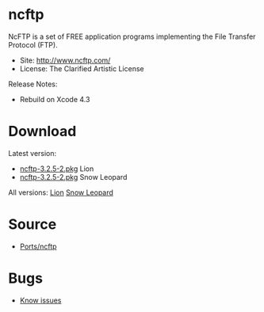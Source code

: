 

# ncftp #

NcFTP is a set of FREE application programs implementing the File Transfer Protocol (FTP).

  * Site: http://www.ncftp.com/
  * License: The Clarified Artistic License

Release Notes:
  * Rebuild on Xcode 4.3


# Download #

Latest version:
  * [ncftp-3.2.5-2.pkg](http://code.google.com/p/rudix/downloads/detail?name=ncftp-3.2.5-2.pkg) Lion
  * [ncftp-3.2.5-2.pkg](http://code.google.com/p/rudix-snowleopard/downloads/detail?name=ncftp-3.2.5-2.pkg) Snow Leopard

All versions: [Lion](http://code.google.com/p/rudix/downloads/list?q=ncftp) [Snow Leopard](http://code.google.com/p/rudix-snowleopard/downloads/list?q=ncftp)

# Source #
  * [Ports/ncftp](http://code.google.com/p/rudix/source/browse/Ports/ncftp)

# Bugs #
  * [Know issues](http://code.google.com/p/rudix/issues/list?q=ncftp)
